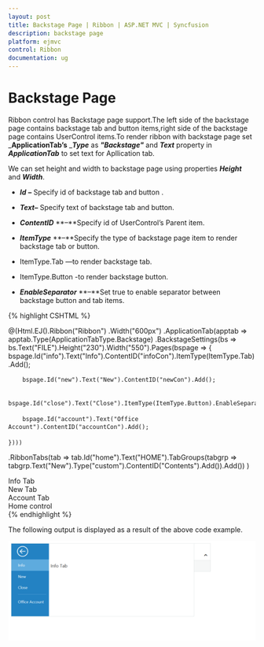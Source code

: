 ```yaml
---
layout: post
title: Backstage Page | Ribbon | ASP.NET MVC | Syncfusion
description: backstage page
platform: ejmvc
control: Ribbon
documentation: ug
---
```


# Backstage Page

Ribbon control has Backstage page support.The left side of the backstage page contains backstage tab and button items,right side of the backstage page contains UserControl items.To render ribbon with backstage page set _**ApplicationTab’s** __**Type**_ as _**"Backstage"**_ and _**Text**_ property in _**ApplicationTab**_ to set text for Apllication tab.

 We can set height and width to backstage page using properties _**Height**_ and _**Width**_.

* _**Id**_ **–** Specify id of backstage tab and button .

* _**Text**_**–** Specify text of backstage tab and button.

* _**ContentID**_ **–**Specify id of UserControl’s Parent item.

* _**ItemType**_ **–**Specify the type of backstage page item to render backstage tab or button.

* ItemType.Tab —to render backstage tab.

* ItemType.Button -to render backstage button.

* _**EnableSeparator**_ **–**Set true to enable separator between backstage button and tab items.




{% highlight CSHTML %}

@(Html.EJ().Ribbon("Ribbon")
.Width("600px")
.ApplicationTab(apptab => apptab.Type(ApplicationTabType.Backstage)
	.BackstageSettings(bs => bs.Text("FILE").Height("230").Width("550").Pages(bspage =>
	{
		bspage.Id("info").Text("Info").ContentID("infoCon").ItemType(ItemType.Tab).Add();

		bspage.Id("new").Text("New").ContentID("newCon").Add();

		bspage.Id("close").Text("Close").ItemType(ItemType.Button).EnableSeparator(true).Add();

		bspage.Id("account").Text("Office Account").ContentID("accountCon").Add();

	})))
.RibbonTabs(tab => tab.Id("home").Text("HOME").TabGroups(tabgrp => tabgrp.Text("New").Type("custom").ContentID("Contents").Add()).Add())
)

<div id="infoCon">Info Tab</div>

<div id="newCon">New Tab</div>

<div id="accountCon">Account Tab</div>

<div id="Contents">Home control</div>
{% endhighlight %}


The following output is displayed as a result of the above code example.

![](backstagepage_images\backstagepage_img1.png)
